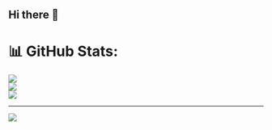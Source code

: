## Hi there 👋
# 📊 GitHub Stats:
![](https://github-readme-stats.vercel.app/api?username=mohammad-alashhab&theme=dark&hide_border=false&include_all_commits=false&count_private=false)<br/>
![](https://github-readme-streak-stats.herokuapp.com/?user=mohammad-alashhab&theme=dark&hide_border=false)<br/>
![](https://github-readme-stats.vercel.app/api/top-langs/?username=mohammad-alashhab&theme=dark&hide_border=false&include_all_commits=false&count_private=false&layout=compact)

---
[![](https://visitcount.itsvg.in/api?id=mohammad-alashhab&icon=0&color=0)](https://visitcount.itsvg.in)

<!-- Proudly created with GPRM ( https://gprm.itsvg.in ) -->
<!--
**mohammad-alashhab/mohammad-alashhab** is a ✨ _special_ ✨ repository because its `README.md` (this file) appears on your GitHub profile.

Here are some ideas to get you started:

- 🔭 I’m currently working on ...
- 🌱 I’m currently learning ...
- 👯 I’m looking to collaborate on ...
- 🤔 I’m looking for help with ...
- 💬 Ask me about ...
- 📫 How to reach me: ...
- 😄 Pronouns: ...
- ⚡ Fun fact: ...
-->

